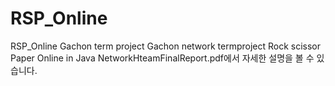 # RSP_Online
RSP_Online Gachon term project
Gachon network termproject Rock scissor Paper Online in Java
NetworkHteamFinalReport.pdf에서 자세한 설명을 볼 수 있습니다.

